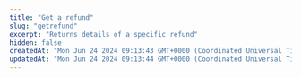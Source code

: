 ```yaml
---
title: "Get a refund"
slug: "getrefund"
excerpt: "Returns details of a specific refund"
hidden: false
createdAt: "Mon Jun 24 2024 09:13:43 GMT+0000 (Coordinated Universal Time)"
updatedAt: "Mon Jun 24 2024 09:13:44 GMT+0000 (Coordinated Universal Time)"
---
```

